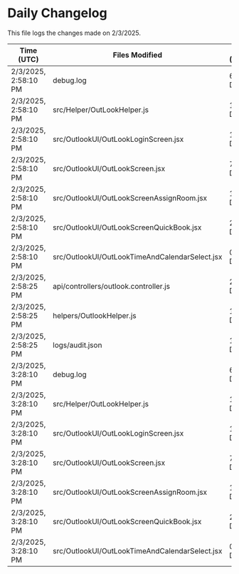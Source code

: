 # Daily Changelog

This file logs the changes made on 2/3/2025.

| Time (UTC)             | Files Modified                    | Changes (Addition/Deletion) |
|------------------------|-----------------------------------|-----------------------------|
| 2/3/2025, 2:58:10 PM | debug.log | 6 Additions & 0 Deletions |
| 2/3/2025, 2:58:10 PM | src/Helper/OutLookHelper.js | 16 Additions & 3 Deletions |
| 2/3/2025, 2:58:10 PM | src/OutlookUI/OutLookLoginScreen.jsx | 1 Additions & 1 Deletions |
| 2/3/2025, 2:58:10 PM | src/OutlookUI/OutLookScreen.jsx | 7 Additions & 3 Deletions |
| 2/3/2025, 2:58:10 PM | src/OutlookUI/OutLookScreenAssignRoom.jsx | 1 Additions & 1 Deletions |
| 2/3/2025, 2:58:10 PM | src/OutlookUI/OutLookScreenQuickBook.jsx | 23 Additions & 8 Deletions |
| 2/3/2025, 2:58:10 PM | src/OutlookUI/OutLookTimeAndCalendarSelect.jsx | 0 Additions & 0 Deletions |
| 2/3/2025, 2:58:25 PM | api/controllers/outlook.controller.js | 2 Additions & 1 Deletions|
| 2/3/2025, 2:58:25 PM | helpers/OutlookHelper.js | 1 Additions & 1 Deletions|
| 2/3/2025, 2:58:25 PM | logs/audit.json | 15 Additions & 15 Deletions|
| 2/3/2025, 3:28:10 PM | debug.log | 6 Additions & 0 Deletions|
| 2/3/2025, 3:28:10 PM | src/Helper/OutLookHelper.js | 16 Additions & 3 Deletions|
| 2/3/2025, 3:28:10 PM | src/OutlookUI/OutLookLoginScreen.jsx | 1 Additions & 1 Deletions|
| 2/3/2025, 3:28:10 PM | src/OutlookUI/OutLookScreen.jsx | 7 Additions & 3 Deletions|
| 2/3/2025, 3:28:10 PM | src/OutlookUI/OutLookScreenAssignRoom.jsx | 1 Additions & 1 Deletions|
| 2/3/2025, 3:28:10 PM | src/OutlookUI/OutLookScreenQuickBook.jsx | 23 Additions & 8 Deletions|
| 2/3/2025, 3:28:10 PM | src/OutlookUI/OutLookTimeAndCalendarSelect.jsx | 0 Additions & 0 Deletions|
